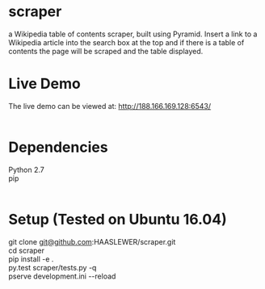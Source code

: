 # scraper
a Wikipedia table of contents scraper, built using Pyramid.  Insert a link to a Wikipedia article into the search box at the top and if there is a table of contents the page will be scraped and the table displayed.<br />
# Live Demo
The live demo can be viewed at: http://188.166.169.128:6543/<br />
<br />
# Dependencies
Python 2.7<br />
pip<br />
<br />
# Setup (Tested on Ubuntu 16.04)
git clone git@github.com:HAASLEWER/scraper.git<br />
cd scraper<br />
pip install -e . <br />
py.test scraper/tests.py -q<br />
pserve development.ini --reload<br />
